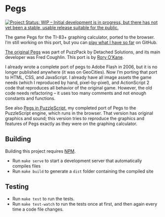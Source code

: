 # Pegs

[![Project Status: WIP – Initial development is in progress, but there has not yet been a stable, usable release suitable for the public.](http://www.repostatus.org/badges/latest/wip.svg)](http://www.repostatus.org/#wip)

The game Pegs for the TI-83+ graphing calculator, ported to the browser. I’m still working on this port, but you can [play what I have so far](https://roryokane.github.io/pegs-js/) on GitHub.

[The original Pegs](http://www.detachedsolutions.com/puzzpack/pegs.php) was part of PuzzPack by Detached Solutions, and its main developer was Fred Coughlin. This port is by [Rory O’Kane](http://roryokane.com/).

I already wrote a complete port of pegs to Adobe Flash in 2006, but it is no longer published anywhere (it was on GeoCities). Now I’m porting that port to HTML, CSS, and JavaScript. I already have all image assets the game needs (which I reproduced by hand, pixel-by-pixel), and ActionScript 2 code that reproduces all behavior of the original game. However, the old code needs refactoring – it uses too many comments and not enough constants and functions.

See also [Pegs in PuzzleScript](https://github.com/roryokane/pegs-in-puzzlescript), my completed port of Pegs to the PuzzleScript engine, which runs in the browser. That version has original graphics and sound; this version tries to reproduce the graphics and features of Pegs exactly as they were on the graphing calculator.

## Building

Building this project requires [NPM](https://www.npmjs.com/).

* Run `make serve` to start a development server that automatically compiles files
* Run `make build` to generate a `dist` folder containing the compiled site

## Testing

* Run `make test` to run the tests.
* Run `make test-watch` to run the tests once at first, and then again every time a code file changes.
